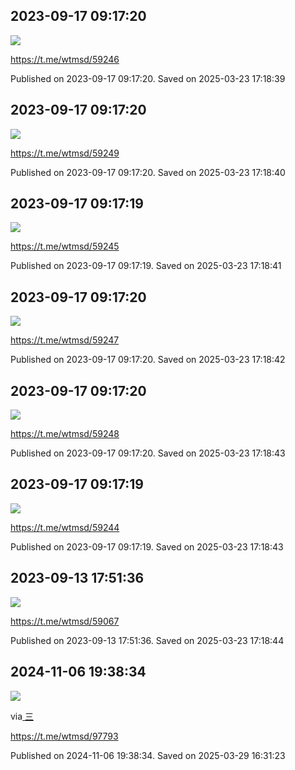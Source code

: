 
## 2023-09-17 09:17:20
![](assets/wtmsd/20250323_171838_217962.jpg) 



https://t.me/wtmsd/59246

Published on 2023-09-17 09:17:20. Saved on 2025-03-23 17:18:39

## 2023-09-17 09:17:20
![](assets/wtmsd/20250323_171839_412966.jpg) 



https://t.me/wtmsd/59249

Published on 2023-09-17 09:17:20. Saved on 2025-03-23 17:18:40

## 2023-09-17 09:17:19
![](assets/wtmsd/20250323_171839_178806.jpg) 



https://t.me/wtmsd/59245

Published on 2023-09-17 09:17:19. Saved on 2025-03-23 17:18:41

## 2023-09-17 09:17:20
![](assets/wtmsd/20250323_171839_382127.jpg) 



https://t.me/wtmsd/59247

Published on 2023-09-17 09:17:20. Saved on 2025-03-23 17:18:42

## 2023-09-17 09:17:20
![](assets/wtmsd/20250323_171839_687822.jpg) 



https://t.me/wtmsd/59248

Published on 2023-09-17 09:17:20. Saved on 2025-03-23 17:18:43

## 2023-09-17 09:17:19
![](assets/wtmsd/20250323_171839_517535.jpg) 



https://t.me/wtmsd/59244

Published on 2023-09-17 09:17:19. Saved on 2025-03-23 17:18:43

## 2023-09-13 17:51:36
![](assets/wtmsd/20250323_171843_570116.jpg) 



https://t.me/wtmsd/59067

Published on 2023-09-13 17:51:36. Saved on 2025-03-23 17:18:44

## 2024-11-06 19:38:34
![](assets/wtmsd/20250329_163122_449438.jpg) 

via[ 三](https://t.me/c/1143091022/3490331)

https://t.me/wtmsd/97793

Published on 2024-11-06 19:38:34. Saved on 2025-03-29 16:31:23

